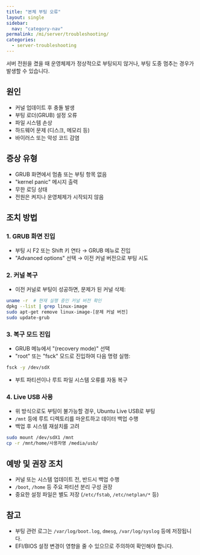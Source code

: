 ```yaml
---
title: "본체 부팅 오류"
layout: single
sidebar:
  nav: "category-nav"
permalink: /mi/server/troubleshooting/
categories:
  - server-troubleshooting
---
```



서버 전원을 켰을 때 운영체제가 정상적으로 부팅되지 않거나, 부팅 도중 멈추는 경우가 발생할 수 있습니다. 

## 원인

- 커널 업데이트 후 충돌 발생
- 부팅 로더(GRUB) 설정 오류
- 파일 시스템 손상
- 하드웨어 문제 (디스크, 메모리 등)
- 바이러스 또는 악성 코드 감염

## 증상 유형

- GRUB 화면에서 멈춤 또는 부팅 항목 없음
- "kernel panic" 메시지 출력
- 무한 로딩 상태
- 전원은 켜지나 운영체제가 시작되지 않음

## 조치 방법

### 1. GRUB 화면 진입

- 부팅 시 F2 또는 Shift 키 연타 → GRUB 메뉴로 진입
- "Advanced options" 선택 → 이전 커널 버전으로 부팅 시도

### 2. 커널 복구

- 이전 커널로 부팅이 성공하면, 문제가 된 커널 삭제:

```bash
uname -r  # 현재 실행 중인 커널 버전 확인
dpkg --list | grep linux-image
sudo apt-get remove linux-image-[문제 커널 버전]
sudo update-grub
```

### 3. 복구 모드 진입

- GRUB 메뉴에서 "(recovery mode)" 선택
- "root" 또는 "fsck" 모드로 진입하여 다음 명령 실행:

```bash
fsck -y /dev/sdX
```

- 부트 파티션이나 루트 파일 시스템 오류를 자동 복구

### 4. Live USB 사용

- 위 방식으로도 부팅이 불가능할 경우, Ubuntu Live USB로 부팅
- `/mnt` 등에 루트 디렉토리를 마운트하고 데이터 백업 수행
- 백업 후 시스템 재설치를 고려

```bash
sudo mount /dev/sdX1 /mnt
cp -r /mnt/home/사용자명 /media/usb/
```

## 예방 및 권장 조치

- 커널 또는 시스템 업데이트 전, 반드시 백업 수행
- `/boot`, `/home` 등 주요 파티션 분리 구성 권장
- 중요한 설정 파일은 별도 저장 (`/etc/fstab`, `/etc/netplan/*` 등)

## 참고

- 부팅 관련 로그는 `/var/log/boot.log`, `dmesg`, `/var/log/syslog` 등에 저장됩니다.
- EFI/BIOS 설정 변경이 영향을 줄 수 있으므로 주의하여 확인해야 합니다.
